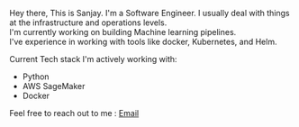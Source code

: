 Hey there, This is Sanjay. I'm a Software Engineer. I usually deal with things at the infrastructure and operations levels.</br>
I'm currently working on building Machine learning pipelines. </br>
I've experience in working with tools like docker, Kubernetes, and Helm.</br>

Current Tech stack I'm actively working with:
- Python
- AWS SageMaker
- Docker

Feel free to reach out to me : [Email](mailto:heissanjay@proton.me) 
